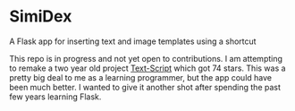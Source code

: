 # SimiDex

A Flask app for inserting text and image templates using a shortcut

This repo is in progress and not yet open to contributions. I am attempting to remake a two year old project 
[Text-Script](https://github.com/GeorgeCiesinski/text-script) which got 74 stars. This was a pretty big deal to me as a
learning programmer, but the app could have been much better. I wanted to give it another shot after spending
the past few years learning Flask. 
